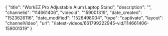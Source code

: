 {
    "title": "WorkEZ Pro Adjustable Alum Laptop Stand",
    "description": "",
    "channelid": "114661406",
    "videoid": "159001319",
    "date_created": "1523626116",
    "date_modified": "1526498004",
    "type": "captivate",
    "layout": "channelVideo",
    "url": "\/latest-videos\/661799222945-vid\/114661406-159001319"
}